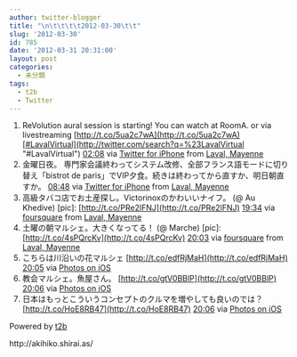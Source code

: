 ```yaml
---
author: twitter-blogger
title: "\n\t\t\t\t2012-03-30\t\t"
slug: '2012-03-30'
id: 785
date: '2012-03-31 20:31:00'
layout: post
categories:
  - 未分類
tags:
  - t2b
  - Twitter
---
```


<div xmlns:georss="http://www.georss.org/georss">

1.  <span><span>ReVolution aural session is starting! You can watch at RoomA. or via livestreaming [http://t.co/5ua2c7wA](http://t.co/5ua2c7wA)[#LavalVirtual](http://twitter.com/search?q=%23LavalVirtual "#LavalVirtual")</span> <span>[<span>02:08</span>](http://twitter.com/o_ob/status/185715174890684416) <span>via [Twitter for iPhone](http://twitter.com/#!/download/iphone)</span> from [Laval, Mayenne<span></span>](http://maps.google.com/maps?q=48.06502135,-0.77165754)</span></span>
2.  <span><span>金曜日夜。 専門家会議終わってシステム改修、全部フランス語モードに切り替え「bistrot de paris」でVIP夕食。続きは終わってから直すか、明日朝直すか。</span> <span>[<span>08:48</span>](http://twitter.com/o_ob/status/185815718800011264) <span>via [Twitter for iPhone](http://twitter.com/#!/download/iphone)</span> from [Laval, Mayenne<span></span>](http://maps.google.com/maps?q=48.06903732,-0.77037904)</span></span>
3.  <span><span>高級タバコ店でお土産探し。Victorinoxのかわいいナイフ。 (@ Au Khedive) [pic]: [http://t.co/PRe2lFNJ](http://t.co/PRe2lFNJ)</span> <span>[<span>19:34</span>](http://twitter.com/o_ob/status/185978477403578371) <span>via [foursquare](http://foursquare.com)</span> from [Laval, Mayenne<span></span>](http://maps.google.com/maps?q=48.070915,-0.769771)</span></span>
4.  <span><span>土曜の朝マルシェ。大きくなってる！ (@ Marche) [pic]: [http://t.co/4sPQrcKv](http://t.co/4sPQrcKv)</span> <span>[<span>20:03</span>](http://twitter.com/o_ob/status/185985751371087873) <span>via [foursquare](http://foursquare.com)</span> from [Laval, Mayenne<span></span>](http://maps.google.com/maps?q=48.06771,-0.77358)</span></span>
5.  <span><span>こちらは川沿いの花マルシェ [http://t.co/edfRjMaH](http://t.co/edfRjMaH)</span> <span>[<span>20:05</span>](http://twitter.com/o_ob/status/185986167810949120) <span>via [Photos on iOS](http://www.apple.com)</span></span></span>
6.  <span><span>教会マルシェ。魚屋さん。 [http://t.co/gtV0BBlP](http://t.co/gtV0BBlP)</span> <span>[<span>20:06</span>](http://twitter.com/o_ob/status/185986289043128320) <span>via [Photos on iOS](http://www.apple.com)</span></span></span>
7.  <span><span>日本はもっとこういうコンセプトのクルマを増やしても良いのでは？ [http://t.co/HoE8RB47](http://t.co/HoE8RB47)</span> <span>[<span>20:06</span>](http://twitter.com/o_ob/status/185986516726714368) <span>via [Photos on iOS](http://www.apple.com)</span></span></span>

</div>

Powered by [t2b](http://t2b.utilz.jp/)

<div>http://akihiko.shirai.as/</div>